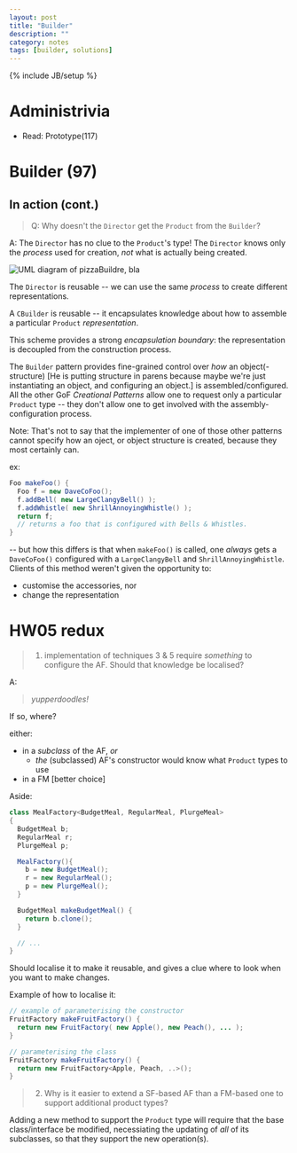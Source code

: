 ```yaml
---
layout: post
title: "Builder"
description: ""
category: notes
tags: [builder, solutions]
---
```

{% include JB/setup %}
# Administrivia

* Read: Prototype(117)

# Builder (97)

## In action (cont.)

> Q: Why doesn't the `Director` get the `Product` from the `Builder`?

A: The `Director` has no clue to the `Product`'s type! The `Director`
knows only the *process* used for creation, *not* what is actually being
created. 

![UML diagram of pizzaBuildre, bla]()

The `Director` is reusable -- we can use the same *process* to create
different representations. 

A `CBuilder` is reusable -- it encapsulates knowledge about how to
assemble a particular `Product` *representation*.

This scheme provides a strong *encapsulation boundary*: the
representation is decoupled from the construction process. 

The `Builder` pattern provides fine-grained control over *how* an
object(-structure) [He is putting structure in parens because maybe
we're just instantiating an object, and configuring an object.] is
assembled/configured. All the other GoF *Creational Patterns* allow one
to request only a particular `Product` type -- they don't allow one to get
involved with the assembly-configuration process. 

Note: That's not to say that the implementer of one of those other
patterns cannot specify how an oject, or object structure is created,
because they most certainly can. 

ex: 

``` java
Foo makeFoo() {
  Foo f = new DaveCoFoo();
  f.addBell( new LargeClangyBell() );
  f.addWhistle( new ShrillAnnoyingWhistle() );
  return f;
  // returns a foo that is configured with Bells & Whistles. 
}
```

-- but how this differs is that when `makeFoo()` is called, one *always*
gets a `DaveCoFoo()` configured with a `LargeClangyBell` and
`ShrillAnnoyingWhistle`. Clients of this method  weren't given the opportunity to:

* customise the accessories, nor
* change the representation

# HW05 redux

> 1. implementation of techniques 3 & 5 require *something* to configure
   the AF. Should that knowledge be localised? 

A: 

> *yupperdoodles!*

If so, where?

either:

  * in a *subclass* of the AF, *or*
    * *the* (subclassed) AF's constructor would know what `Product`
      types to use
  * in a FM [better choice]

Aside:

``` java
class MealFactory<BudgetMeal, RegularMeal, PlurgeMeal>
{
  BudgetMeal b;
  RegularMeal r;
  PlurgeMeal p;

  MealFactory(){
    b = new BudgetMeal();
    r = new RegularMeal();
    p = new PlurgeMeal();
  }

  BudgetMeal makeBudgetMeal() {
    return b.clone();
  }

  // ...
}
```

Should localise it to make it reusable, and gives a clue where to look
when you want to make changes. 

Example of how to localise it: 

``` java
// example of parameterising the constructor 
FruitFactory makeFruitFactory() {
  return new FruitFactory( new Apple(), new Peach(), ... );
}

// parameterising the class
FruitFactory makeFruitFactory() {
  return new FruitFactory<Apple, Peach, ..>();
}
```

> 2. Why is it easier to extend a SF-based AF than a FM-based one to
> support additional product types? 

Adding a new method to support the `Product` type will require that the
base class/interface be modified, necessiating the updating of *all* of
its subclasses, so that they support the new operation(s). 
